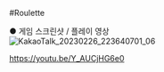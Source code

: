 #Roulette

● 게임 스크린샷 / 플레이 영상<br>
![KakaoTalk_20230226_223640701_06](https://user-images.githubusercontent.com/112921582/221413907-5c0da4ef-4cac-48d3-be73-4d1c9c28f6e1.jpg)<br>

https://youtu.be/Y_AUCjHG6e0<br>
